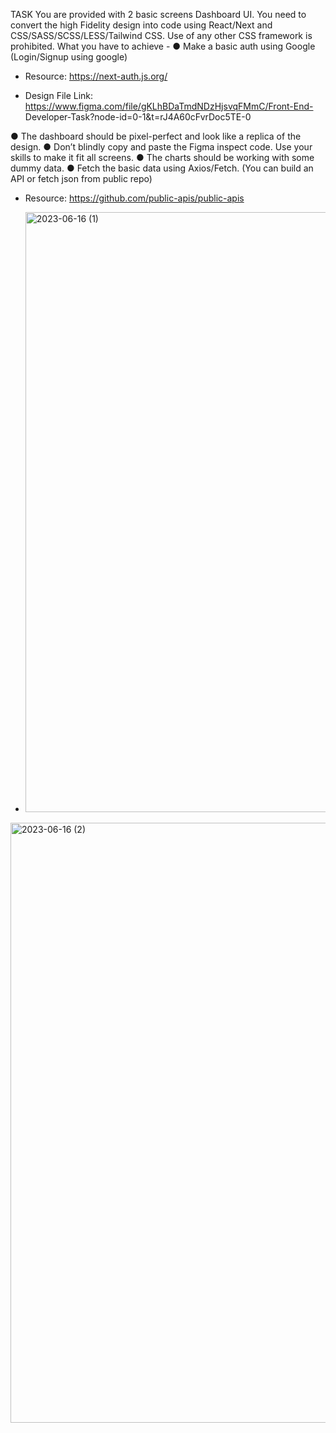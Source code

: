TASK
You are provided with 2 basic screens Dashboard UI. You need to convert the high
Fidelity design into code using React/Next and CSS/SASS/SCSS/LESS/Tailwind CSS.
Use of any other CSS framework is prohibited.
What you have to achieve -
● Make a basic auth using Google (Login/Signup using google)
- Resource: https://next-auth.js.org/

- Design File Link: https://www.figma.com/file/gKLhBDaTmdNDzHjsvqFMmC/Front-End-
Developer-Task?node-id=0-1&t=rJ4A60cFvrDoc5TE-0

● The dashboard should be pixel-perfect and look like a replica of the design.
● Don’t blindly copy and paste the Figma inspect code. Use your skills to make it fit
all screens.
● The charts should be working with some dummy data.
● Fetch the basic data using Axios/Fetch. (You can build an API or fetch json from public repo)
- Resource: https://github.com/public-apis/public-apis

- <img width="960" alt="2023-06-16 (1)" src="https://github.com/AmanDubey001/Listed-Assignment/assets/98492153/9cd1d063-e129-4e5e-af01-131b4cdb3802">
<img width="960" alt="2023-06-16 (2)" src="https://github.com/AmanDubey001/Listed-Assignment/assets/98492153/d76c9e16-83ca-475c-a727-dc64d010809f">
